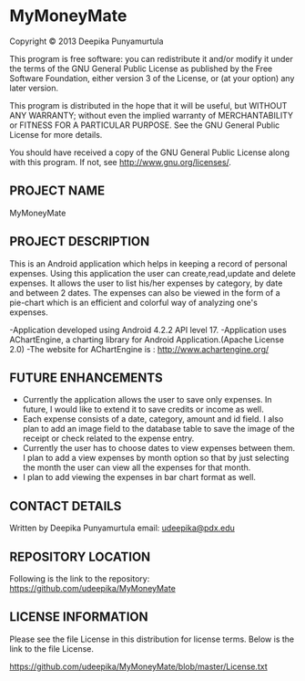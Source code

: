 MyMoneyMate
===========

Copyright © 2013 Deepika Punyamurtula

This program is free software: you can redistribute it and/or modify it under the terms of the GNU General Public License as published by the Free Software Foundation, either version 3 of the License, or (at your option) any later version.

This program is distributed in the hope that it will be useful, but WITHOUT ANY WARRANTY; without even the implied warranty of MERCHANTABILITY or FITNESS FOR A PARTICULAR PURPOSE. See the GNU General Public License for more details.

You should have received a copy of the GNU General Public License along with this program. If not, see http://www.gnu.org/licenses/.

PROJECT NAME
------------

MyMoneyMate

PROJECT DESCRIPTION
-------------------

This is an Android application which helps in keeping a record of personal expenses. 
Using this application the user can create,read,update and delete expenses. 
It allows the user 
to list his/her expenses by category, by date and between 2 dates. 
The expenses can also be viewed
in the form of a pie-chart which is an efficient and colorful way of analyzing one's expenses. 


-Application developed using Android 4.2.2 API level 17. 
-Application uses AChartEngine, a charting library for Android Application.(Apache License 2.0)
-The website for AChartEngine is : http://www.achartengine.org/


FUTURE ENHANCEMENTS
--------------------

- Currently the application allows the user to save only expenses. In future, I would like to extend it
  to save credits or income as well. 
- Each expense consists of a date, category, amount and id field. I also plan to add an image field to the 
  database table to save the image of the receipt or check related to the expense entry.
- Currently the user has to choose dates to view expenses between them. I plan to add a view expenses by month
  option so that by just selecting the month the user can view all the expenses for that month.
- I plan to add viewing the expenses in bar chart format as well.


CONTACT DETAILS
---------------

Written by Deepika Punyamurtula email: udeepika@pdx.edu


REPOSITORY LOCATION
-------------------
Following is the link to the repository:
https://github.com/udeepika/MyMoneyMate


LICENSE INFORMATION
-------------------
Please see the file License in this distribution for license terms. Below is the link to the file License.

https://github.com/udeepika/MyMoneyMate/blob/master/License.txt




